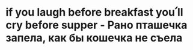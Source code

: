 # if you laugh before breakfast you՛ll cry before supper - Рано пташечка запела, как бы кошечка не съела
